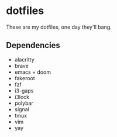 # dotfiles
These are my dotfiles, one day they'll bang.

## Dependencies
- alacritty
- brave
- emacs + doom
- fakeroot
- fzf
- i3-gaps
- i3lock
- polybar
- signal
- tmux
- vim
- yay

